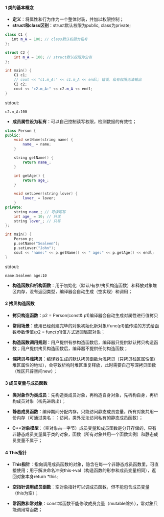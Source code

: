 #### 1 类的基本概念
- **定义**：将属性和行为作为一个整体封装，并加以权限控制；
- **struct和class区别**：struct默认权限为public, class为private;
```cpp
class C1 {
   int m_A = 100; // class默认权限为私有
};

struct C2 {
    int m_A = 100; // struct默认权限为公有
};

int main() {
    C1 c1;
    // cout << "c1.m_A:" << c1.m_A << endl; 错误，私有权限无法输出
    C2 c2;
    cout << "c2.m_A:" << c2.m_A << endl;
}
```
stdout:
```
c2.m_A:100
```

- **成员属性设为私有**：可以自己控制读写权限，检测数据的有效性；
```cpp
class Person {
public:
    void setName(string name) {
        name_ = name;
    }

    string getName() {
        return name_;
    }

    int getAge() {
        return age_;
    }

    void setLover(string lover) {
        lover_ = lover;
    }
private:
    string name_; // 可读可写
    int age_ = 10; // 只读
    string lover_; // 只写
};

int main() {
    Person p;
    p.setName("Sealeen");
    p.setLover("John");
    cout << "name:" << p.getName() << " age:" << p.getAge() << endl;
}
```
stdout:
```
name:Sealeen age:10
```

- **构造函数和析构函数**：用于初始化（默认/有参/拷贝构造函数）和释放对象堆区内存，没有返回类型，编译器会自动生成（空实现）和调用；

#### 2 拷贝构造函数
- **拷贝构造函数**：p2 = Person(const& p1)编译器会自动生成对属性进行值拷贝
- **常用场景**：使用已经创建完毕的对象初始化新对象/func(p1)值传递的方式给函数参数传值/p2 = func(p1)值方式返回局部对象；

- **构造函数调用规则**：用户提供有参构造函数后，编译器只提供默认拷贝构造函数；用户提供拷贝构造函数后，编译器不提供任何构造函数；

- **深拷贝与浅拷贝**：编译器生成的默认拷贝函数为浅拷贝（只拷贝栈区属性值/堆区属性的地址），会导致析构时堆区重复释放，此时需要自己写深拷贝函数（堆区开辟空间new）；

#### 3 成员变量与成员函数

- **类对象作为类成员**：先构造类成员对象，再构造自身对象，先析构自身，再析构成员对象（栈先进后出）；

- **静态成员函数**：编译期间分配内存，只能访问静态成员变量，所有对象共用一份内存（可通过类名：：访问，类外无法访问私有的静态成员函数）；

- **C++对象模型**：（空对象占一字节）成员变量和成员函数是分开存储的，只有非静态成员变量属于类的对象，函数（所有对象共用一个函数实例）和静态成员变量不属于；

#### 4 This指针
- **This指针**：指向调用成员函数的对象，隐含在每一个非静态成员函数里，可直接使用；用于解决命名冲突this->val（构造函数的形参和成员变量相同），返回对象本身return *this;

- **空指针调用成员函数**：空对象指针可以调成员函数，但不能包含成员变量（this为空）；

- **常函数和常对象**：const常函数不能修改成员变量（mutable除外），常对象只能调用常函数；